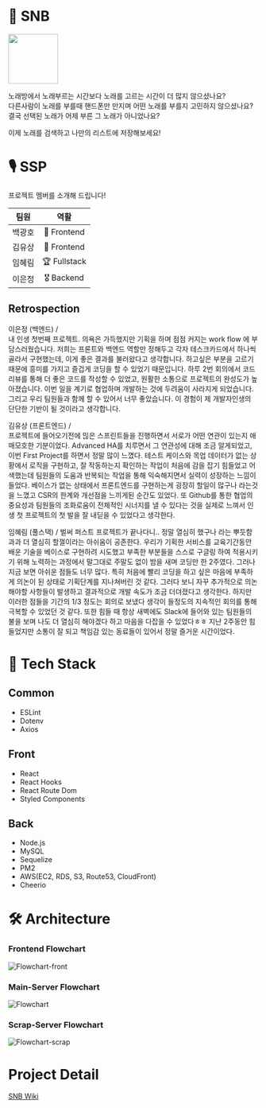 # 🎤 SNB

<img src="https://songnumberbook.ga/static/media/snb_logo.3845d09d.png" height="100px" />

노래방에서 노래부르는 시간보다 노래를 고르는 시간이 더 많지 않으셨나요?   
다른사람이 노래를 부를때 핸드폰만 만지며 어떤 노래를 부를지 고민하지 않으셨나요?   
결국 선택된 노래가 어제 부른 그 노래가 아니었나요?   

이제 노래를 검색하고 나만의 리스트에 저장해보세요!

# 🎙 SSP

프로젝트 멤버를 소개해 드립니다!

|팀원|역활|
|:------:|:---:|
|백광호|🏅 Frontend|
|김유상|🏅 Frontend|
|임혜림|🏆 Fullstack|
|이은정|🎖 Backend|

## Retrospection

이은정 (백엔드) /  
내 인생 첫번째 프로젝트. 
의욕은 가득했지만 기획을 하며 점점 커지는 work flow 에 부담스러웠습니다. 
저희는 프론트와 백엔드 역할만 정해두고 각자 테스크카드에서 하나씩 골라서 구현했는데, 이게 좋은 결과를 불러왔다고 생각합니다. 
하고싶은 부분을 고르기 때문에 흥미를 가지고 즐겁게 코딩을 할 수 있었기 때문입니다. 
하루 2번 회의에서 코드리뷰를 통해 더 좋은 코드를 작성할 수 있었고, 원활한 소통으로 프로젝트의 완성도가 높아졌습니다. 
이번 일을 계기로 협업하며 개발하는 것에 두려움이 사라지게 되었습니다. 그리고 우리 팀원들과 함께 할 수 있어서 너무 좋았습니다. 
이 경험이 제 개발자인생의 단단한 기반이 될 것이라고 생각합니다.

김유상 (프론트엔드) /  
프로젝트에 들어오기전에 믾은 스프린트들을 진행하면서 서로가 어떤 연관이 있는지 애매모호한 기분이었다.
Advanced HA를 치루면서 그 연관성에 대해 조금 알게되었고,  이번 First Project를 하면서 정말 많이 느꼈다.
테스트 케이스와 목업 데이터가 없는 상황에서 로직을 구현하고, 잘 작동하는지 확인하는 작업이 처음에 감을 잡기 힘들었고 어색했는데 팀원들의 도움과 반복되는 작업을 통해 익숙해지면서
실력이 성장하는 느낌이 들었다. 베이스가 없는 상태에서 프론트엔드를 구현하는게 굉장히 할일이 많구나 라는것을 느꼈고 CSR의 한계와 개선점을 느끼게된 순간도 있었다.
또 Github를 통한 협업의 중요성과 팀원들의 조화로움이 전체적인 시너지를 낼 수 있다는 것을 실제로 느껴서  인생 첫 프로젝트의 첫 발을 잘 내딛을 수 있었다고 생각한다.

임혜림 (풀스택) /
벌써 퍼스트 프로젝트가 끝나다니.. 정말 열심히 했구나 라는 뿌듯함과과 더 열심히 할껄이라는 아쉬움이 공존한다. 우리가 기획한 서비스를 교육기간동안 배운 기술을 베이스로 구현하려 시도했고 부족한 부분들을 스스로 구글링 하여 적용시키기 위해 노력하는 과정에서 말그대로 주말도 없이 밤을 새며 코딩만 한 2주였다. 그러나 지금 보면 아쉬운 점들도 너무 많다. 특히 처음에 빨리 코딩을 하고 싶은 마음에 부족하게 의논이 된 상태로 기획단계를 지나쳐버린 것 같다. 그러다 보니 자꾸 추가적으로 의논해야할 사항들이 발생하고 결과적으로 개발 속도가 조금 더뎌졌다고 생각한다. 하지만 이러한 점들을 기간의 1/3 정도는 회의로 보냈다 생각이 들정도의 지속적인 회의를 통해 극복할 수 있었던 것 같다. 또한 힘들 때 항상 새벽에도 Slack에 들어와 있는 팀원들의 불을 보며 나도 더 열심히 해야겠다 하고 마음을 다잡을 수 있었다ㅎㅎ 지난 2주동안 힘들었지만 소통이 잘 되고 책임감 있는 동료들이 있어서 정말 즐거운 시간이었다.

# 💾 Tech Stack

## Common
- ESLint
- Dotenv
- Axios

## Front
- React
- React Hooks
- React Route Dom
- Styled Components

## Back
- Node.js
- MySQL
- Sequelize
- PM2
- AWS(EC2, RDS, S3, Route53, CloudFront)
- Cheerio

# 🛠 Architecture

### Frontend Flowchart

![Flowchart-front](https://user-images.githubusercontent.com/72400381/112439584-a2ba7a80-8d8c-11eb-8404-7d1f71c6a9ca.jpeg)

### Main-Server Flowchart

![Flowchart](https://user-images.githubusercontent.com/72400381/112439224-33dd2180-8d8c-11eb-8150-088b0a3c717d.jpeg)

### Scrap-Server Flowchart

![Flowchart-scrap](https://user-images.githubusercontent.com/72400381/112439434-70a91880-8d8c-11eb-9a26-ec4aca82a9b0.jpeg)

# Project Detail

[SNB Wiki](https://github.com/codestates/SNB-server/wiki)
